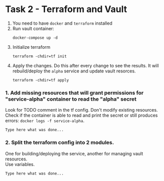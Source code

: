 # Task 2 - Terraform and Vault


1. You need to have `docker` and `terraform` installed
2. Run vault container:
    ```
    docker-compose up -d
    ```
3. Initialize terraform
    ```
    terraform -chdir=tf init
    ```
4. Apply the changes. Do this after every change to see the results. It will rebuild/deploy the `alpha` service and update vault resorces.
    ```
    terraform -chdir=tf apply
    ```

### 1. Add missing resources that will grant permissions for "service-alpha" container to read the "alpha" secret
Look for TODO comment in the tf config. Don't modify existing resources.\
Check if the container is able to read and print the secret or still produces errors: `docker logs -f service-alpha`.
```
Type here what was done...

```

### 2. Split the terraform config into 2 modules.
One for building/deploying the service, another for managing vault resources.\
Use variables.
```
Type here what was done...

```
